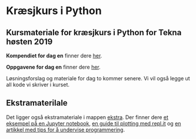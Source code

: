 # Kræsjkurs i Python

## Kursmateriale for kræsjkurs i Python for Tekna høsten 2019
**Kompendiet for dag en** finner dere [her](dag1/Kompendium%20dag%201.pdf).

**Oppgavene for dag en** finner dere [her](dag1/Oppgaver%20dag%201.pdf).

Løsningsforslag og materiale for dag to kommer senere. Vi vil også legge ut all kode vi skriver i kurset.

## Ekstramaterilale

Det ligger også ekstramateriale i mappen [ekstra](ekstra/). Der finner dere [et eksempel på en Jupyter notebook](ekstra/Notebook_demo.ipynb), [en guide til plotting med repl.it](ekstra/plotting_i_replit.md) og [en artikkel med tips for å undervise programmering](ekstra/10_quick_tips_for_teaching_programming_brown.pdf).